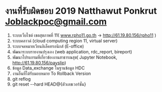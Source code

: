 # งานที่รับผิดชอบ 2019 Natthawut Ponkrut Joblackpoc@gmail.com
1. ระบบเว็บไซต์ เขตสุขภาพที่ 11( www.rpho11.go.th -> http://61.19.80.156/rpho11 )
2. ระบบคลาวด์ (cloud computing region 11, virtual server)
3. ระบบจดหมายเวียนอิเล็คทรอนิกส์ (E-office)
4. พัฒนาระบบรายงานปรุงเอง (web application, rdc_report, bireport)
5. พัฒนาโปรแกรมที่เกี่ยวข้องงานสาธารณสุข( Jupyter Notebook, http://61.19.80.156/payslip)
6. ข้อมูล Data_exchange ในฐานข้อมูล HDC
7. งานอื่นที่ได้รับมอบหมาย
To Rollback Version
8. git reflog 
9. git reset --hard HEAD@{ตัวเลขเวอร์ชั่น}